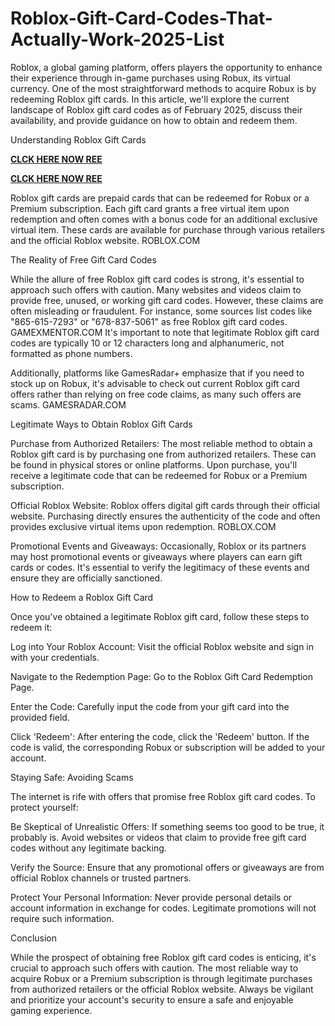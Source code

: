 # Roblox-Gift-Card-Codes-That-Actually-Work-2025-List
Roblox, a global gaming platform, offers players the opportunity to enhance their experience through in-game purchases using Robux, its virtual currency. One of the most straightforward methods to acquire Robux is by redeeming Roblox gift cards. In this article, we'll explore the current landscape of Roblox gift card codes as of February 2025, discuss their availability, and provide guidance on how to obtain and redeem them.

Understanding Roblox Gift Cards

**[CLCK HERE NOW REE](https://tinyurl.com/Robloxgiftcard2522)**

**[CLCK HERE NOW REE](https://tinyurl.com/Robloxgiftcard2522)**

Roblox gift cards are prepaid cards that can be redeemed for Robux or a Premium subscription. Each gift card grants a free virtual item upon redemption and often comes with a bonus code for an additional exclusive virtual item. These cards are available for purchase through various retailers and the official Roblox website. 
ROBLOX.COM

The Reality of Free Gift Card Codes

While the allure of free Roblox gift card codes is strong, it's essential to approach such offers with caution. Many websites and videos claim to provide free, unused, or working gift card codes. However, these claims are often misleading or fraudulent. For instance, some sources list codes like "865-615-7293" or "678-837-5061" as free Roblox gift card codes. 
GAMEXMENTOR.COM
 It's important to note that legitimate Roblox gift card codes are typically 10 or 12 characters long and alphanumeric, not formatted as phone numbers.

Additionally, platforms like GamesRadar+ emphasize that if you need to stock up on Robux, it's advisable to check out current Roblox gift card offers rather than relying on free code claims, as many such offers are scams. 
GAMESRADAR.COM

Legitimate Ways to Obtain Roblox Gift Cards

Purchase from Authorized Retailers: The most reliable method to obtain a Roblox gift card is by purchasing one from authorized retailers. These can be found in physical stores or online platforms. Upon purchase, you'll receive a legitimate code that can be redeemed for Robux or a Premium subscription.

Official Roblox Website: Roblox offers digital gift cards through their official website. Purchasing directly ensures the authenticity of the code and often provides exclusive virtual items upon redemption. 
ROBLOX.COM

Promotional Events and Giveaways: Occasionally, Roblox or its partners may host promotional events or giveaways where players can earn gift cards or codes. It's essential to verify the legitimacy of these events and ensure they are officially sanctioned.

How to Redeem a Roblox Gift Card

Once you've obtained a legitimate Roblox gift card, follow these steps to redeem it:

Log into Your Roblox Account: Visit the official Roblox website and sign in with your credentials.

Navigate to the Redemption Page: Go to the Roblox Gift Card Redemption Page.

Enter the Code: Carefully input the code from your gift card into the provided field.

Click 'Redeem': After entering the code, click the 'Redeem' button. If the code is valid, the corresponding Robux or subscription will be added to your account.

Staying Safe: Avoiding Scams

The internet is rife with offers that promise free Roblox gift card codes. To protect yourself:

Be Skeptical of Unrealistic Offers: If something seems too good to be true, it probably is. Avoid websites or videos that claim to provide free gift card codes without any legitimate backing.

Verify the Source: Ensure that any promotional offers or giveaways are from official Roblox channels or trusted partners.

Protect Your Personal Information: Never provide personal details or account information in exchange for codes. Legitimate promotions will not require such information.

Conclusion

While the prospect of obtaining free Roblox gift card codes is enticing, it's crucial to approach such offers with caution. The most reliable way to acquire Robux or a Premium subscription is through legitimate purchases from authorized retailers or the official Roblox website. Always be vigilant and prioritize your account's security to ensure a safe and enjoyable gaming experience.
